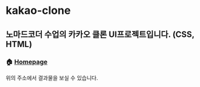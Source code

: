 # kakao-clone

## 노마드코더 수업의 카카오 클론 UI프로젝트입니다. (CSS, HTML)

### 🏠 [Homepage](https://munsulim.github.io/kakao-clone/)
위의 주소에서 결과물을 보실 수 있습니다.

